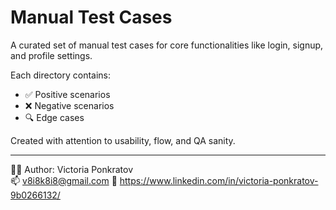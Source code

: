 

# Manual Test Cases

A curated set of manual test cases for core functionalities like login, signup, and profile settings.

Each directory contains:
- ✅ Positive scenarios
- ❌ Negative scenarios
- 🔍 Edge cases

Created with attention to usability, flow, and QA sanity.

---

👩‍💻 Author: Victoria Ponkratov  
📫 v8i8k8i8@gmail.com 
🔗 https://www.linkedin.com/in/victoria-ponkratov-9b0266132/
